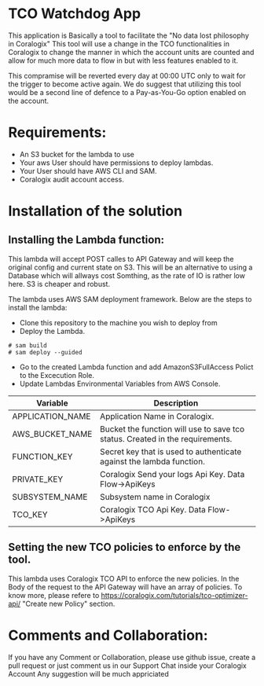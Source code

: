 # TCO Watchdog App
This application is Basically a tool to facilitate the "No data lost philosophy in Coralogix"
This tool will use a change in the TCO functionalities in Coralogix to change the manner in which the account units are counted and allow for much more data to flow in but with less features enabled to it.

This compramise will be reverted every day at 00:00 UTC only to wait for the trigger to become active again.
We do suggest that utilizing this tool would be a second line of defence to a Pay-as-You-Go option enabled on the account.

# Requirements:
- An S3 bucket for the lambda to use
- Your aws User should have permissions to deploy lambdas.
- Your User should have AWS CLI and SAM.
- Coralogix audit account access.

# Installation of the solution
## Installing the Lambda function:
This lambda will accept POST calles to API Gateway and will keep the original config and current state on S3.
This will be an alternative to using a Database which will allways cost Somthing, as the rate of IO is rather low here.
S3 is cheaper and robust.

The lambda uses AWS SAM deployment framework.
Below are the steps to install the lambda:
- Clone this repository to the machine you wish to deploy from
- Deploy the Lambda.
```
# sam build
# sam deploy --guided
```
- Go to the created Lambda function and add AmazonS3FullAccess Polict to the Excecution Role.
- Update Lambdas Environmental Variables from AWS Console.

Variable |Description
----------|------------
APPLICATION_NAME |Application Name in Coralogix.
AWS_BUCKET_NAME |Bucket the function will use to save tco status. Created in the requirements.
FUNCTION_KEY |Secret key that is used to authenticate against the lambda function.
PRIVATE_KEY |Coralogix Send your logs Api Key. Data Flow->ApiKeys
SUBSYSTEM_NAME |Subsystem name in Coralogix
TCO_KEY |Coralogix TCO Api Key. Data Flow->ApiKeys

## Setting the new TCO policies to enforce by the tool.
This lambda uses Coralogix TCO API to enforce the new policies.
In the Body of the request to the API Gateway will have an array of policies.
To know more, please refere to https://coralogix.com/tutorials/tco-optimizer-api/ "Create new Policy" section.

# Comments and Collaboration:
If you have any Comment or Collaboration, please use github issue, create a pull request or just comment us in our Support Chat inside your Coralogix Account
Any suggestion will be much appriciated 


